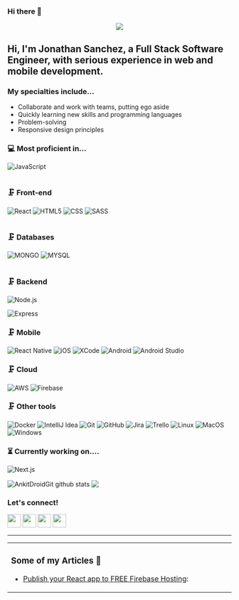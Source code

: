### Hi there 👋

<!--
**jonathans199/jonathans199** is a ✨ _special_ ✨ repository because its `README.md` (this file) appears on your GitHub profile.

Here are some ideas to get you started:

- 🔭 I’m currently working on ...
- 🌱 I’m currently learning ...
- 👯 I’m looking to collaborate on ...
- 🤔 I’m looking for help with ...
- 💬 Ask me about ...
- 📫 How to reach me: ...
- 😄 Pronouns: ...
- ⚡ Fun fact: ...
-->


<p align="center"> 
  <img src="https://profile-counter.glitch.me/jonathans199/count.svg" />
</p>

<!-- ![](https://raw.githubusercontent.com/AnkitDroidGit/AnkitDroidGit/master/dp.png) -->

## Hi, I'm Jonathan Sanchez, a Full Stack Software Engineer, with serious experience in web and mobile development. 

### My specialties include...
- Collaborate and work with teams, putting ego aside
- Quickly learning new skills and programming languages
- Problem-solving
- Responsive design principles


### 💻 Most proficient in...
![JavaScript](https://img.shields.io/badge/-JavaScript-333333?style=flat&logo=javascript)
 #
### 🗜 Front-end
![React](https://img.shields.io/badge/-React-333333?style=flat&logo=React&logoColor=61DAFB)
![HTML5](https://img.shields.io/badge/-HTML5-333333?style=flat&logo=html5)
![CSS](https://img.shields.io/badge/-CSS3-333333?style=flat&logo=css3)
![SASS](https://img.shields.io/badge/-SASS-333333?style=flat&logo=sass)
#
### 🗜 Databases
![MONGO](https://img.shields.io/badge/-MONGODB-333333?style=flat&logo=mongodb)
![MYSQL](https://img.shields.io/badge/-MYSQL-333333?style=flat&logo=mysql)
#

### 🗜 Backend
![Node.js](https://img.shields.io/badge/-Node.js-333333?style=flat&logo=node.js&logoColor=339933)

![Express](http://img.shields.io/badge/-Expressjs-333333?style=flat&logo=javascript)

### 🗜 Mobile
![React Native](https://img.shields.io/badge/-ReactNative-333333?style=flat&logo=React&logoColor=61DAFB)
![iOS](http://img.shields.io/badge/-iOS-333333?style=flat&logo=apple)
![XCode](https://img.shields.io/badge/-XCode-333333?style=flat&logo=XCode&logoColor=1575F9)
![Android](http://img.shields.io/badge/-Android-333333?style=flat&logo=android)
![Android Studio](http://img.shields.io/badge/-Android%20Studio-333333?style=flat&logo=android-studio)

### 🗜 Cloud
![AWS](http://img.shields.io/badge/-AWS-333333?style=flat&logo=amazon)
![Firebase](http://img.shields.io/badge/-Firebase-333333?style=flat&logo=firebase)


### 🗜 Other tools
![Docker](http://img.shields.io/badge/-docker-333333?style=flat&logo=docker)
![IntelliJ Idea](http://img.shields.io/badge/-IntelliJ-333333?style=flat&logo=jetbrains)
![Git](https://img.shields.io/badge/-Git-333333?style=flat&logo=git&logoColor=F05032)
![GitHub](https://img.shields.io/badge/-GitHub-333333?style=flat&logo=github&logoColor=FFFFFF)
![Jira](https://img.shields.io/badge/-Jira-333333?style=flat&logo=jira-software&logoColor=white&logoColor=0052CC)
![Trello](http://img.shields.io/badge/-Trello-333333?style=flat&logo=trello)
![Linux](https://img.shields.io/badge/-Linux-333333?style=flat&logo=linux&logoColor=FCC624)
![MacOS](http://img.shields.io/badge/-Mac%20OS-333333?style=flat&logo=apple)
![Windows](http://img.shields.io/badge/-Windows-333333?style=flat&logo=windows)


### ⏳ Currently working on....

![Next.js](https://img.shields.io/badge/-Next.js-333333?style=flat&logo=next.js&logoColor=339933)

<img align="center" src="https://github-readme-stats.vercel.app/api?username=jonathans199&show_icons=true&theme=onedark&line_height=27" alt="AnkitDroidGit github stats" />	

<img align="center" src="https://github-readme-stats.vercel.app/api/top-langs/?username=jonathans199&layout=compact&theme=onedark&hide=css,html,jupyter+notebook" />	


### Let's connect!


[<img height="30" src = "https://img.shields.io/badge/gmail-c14438?&style=flat&logo=gmail&logoColor=white">][gmail] 
[<img height="30" src="https://img.shields.io/badge/linkedin-blue.svg?&style=flat&logo=linkedin&logoColor=white" />][LinkedIn]
[<img height="30" src="https://img.shields.io/badge/-Medium-000000.svg?&style=flat&logo=Medium&logoColor=white" />][Medium]
[<img height="30" src="https://img.shields.io/badge/-Stackoverflow-ffffff?style=flat&logo=stackoverflow" />][Stackoverflow]
<br />
<hr />

[gmail]: mailto:jonsthewebguy@gmail.com/
[Linkedin]: https://www.linkedin.com/in/jonathans199/
[Medium]: https://jonathans199.medium.com/
[Stackoverflow]: https://stackoverflow.com/users/8698679/jonathan-sanchez

<table>
<tr>
<td valign="top" width="50%">


### Some of my Articles 🌱
- [Publish your React app to FREE Firebase Hosting](https://jonathans199.medium.com/publish-your-react-app-to-free-firebase-hosting-c4aa38b84a5e):

</td>
</tr>
</table>
